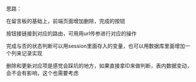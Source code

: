 思路：

在留言板的基础上，前端页面增加删除，完成的按钮

按钮接链接到对应的路由，可用用url传参进行对应的操作

完成与否的状态判断可以用session里面存入的变量，也可以用数据库里面增加一个列来记录实现

删除和更新对应项是感觉会踩坑的地方，如果直接拿ID来做判断，表内数据变动，会不会有影响，这个也需要考虑